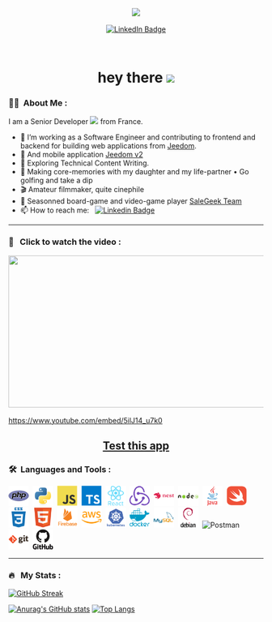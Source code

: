 <p align="center"><img src="https://media.giphy.com/media/wcFlXfhyyyp0c/giphy.gif" width="400"/></p>

<p align="center">
<a href="https://www.linkedin.com/in/alexandre-orilia-2b0b35a9/"><img src="https://img.shields.io/badge/LinkedIn-blue?style=for-the-badge&logo=linkedin&logoColor=white" alt="LinkedIn Badge"></a>
</p>
<p align="center"><img src="https://komarev.com/ghpvc/?username=rocket13011&style=flat-square&color=blue" alt=""></p>

<h1 align="center">hey there <img src="https://media.giphy.com/media/hvRJCLFzcasrR4ia7z/giphy.gif" width="40"></h1>

### :man_technologist: &nbsp;About Me :

I am a Senior Developer <img src="https://media.giphy.com/media/WUlplcMpOCEmTGBtBW/giphy.gif" width="30"> from France.

- 🔭 I’m working as a Software Engineer and contributing to frontend and backend for building web applications from [Jeedom](https://jeedom.com).
- 📱 And mobile application [Jeedom v2](https://blog.jeedom.com/7322-beta-nouvelle-application-mobile/)
- 🌱 Exploring Technical Content Writing.
- 🛬 Making core-memories with my daughter and my life-partner • Go golfing and take a dip
- 🎬 Amateur filmmaker, quite cinephile
- 👾 Seasonned board-game and video-game player [SaleGeek Team](http://salegeek.fr)
- 📫 How to reach me: &nbsp; [![Linkedin Badge](https://img.shields.io/badge/-rocket13011-blue?style=flat&logo=Linkedin&logoColor=white)](https://www.linkedin.com/in/alexandre-orilia-2b0b35a9)

---
### 🫣 &nbsp; Click to watch the video :
[<p align="center"><img src="https://img.youtube.com/vi/5ilJ14_u7k0/hqdefault.jpg" width="600" height="300"
/></p>](https://www.youtube.com/embed/5ilJ14_u7k0)
https://www.youtube.com/embed/5ilJ14_u7k0

[<p align="center">Test this app</p>](https://blog.jeedom.com/7322-beta-nouvelle-application-mobile/)
---

### 🛠 &nbsp;Languages and Tools :

<p>
  <img src="https://github.com/devicons/devicon/blob/master/icons/php/php-original.svg" title="Php" alt="Php" width="40" height="40"/>&nbsp;
  <img src="https://github.com/devicons/devicon/blob/master/icons/python/python-original.svg" title="Python" alt="Python" width="40" height="40"/>&nbsp;
  <img src="https://github.com/devicons/devicon/blob/master/icons/javascript/javascript-original.svg" title="JavaScript" alt="JavaScript" width="40" height="40"/>&nbsp;
  <img src="https://github.com/devicons/devicon/blob/master/icons/typescript/typescript-original.svg" title="Typescript" alt="Typescript" width="40" height="40"/>&nbsp;
  <img src="https://github.com/devicons/devicon/blob/master/icons/react/react-original-wordmark.svg" title="React" alt="React" width="40" height="40"/>&nbsp;
  <img src="https://github.com/devicons/devicon/blob/master/icons/redux/redux-original.svg" title="Redux" alt="Redux" width="40" height="40"/>&nbsp;
  <img src="https://github.com/devicons/devicon/blob/master/icons/nestjs/nestjs-plain-wordmark.svg" title="NestJs" alt="NestJs" width="40" height="40"/>&nbsp;
  <img src="https://github.com/devicons/devicon/blob/master/icons/nodejs/nodejs-original-wordmark.svg" title="NodeJS" alt="NodeJS" width="40" height="40"/>&nbsp;
  <img src="https://github.com/devicons/devicon/blob/master/icons/java/java-original-wordmark.svg" title="Java" alt="Java" width="40" height="40"/>&nbsp;
  <img src="https://github.com/devicons/devicon/blob/master/icons/swift/swift-original.svg" title="Swift" alt="Swift" width="40" height="40"/>&nbsp;
  <img src="https://github.com/devicons/devicon/blob/master/icons/css3/css3-plain-wordmark.svg"  title="CSS3" alt="CSS" width="40" height="40"/>&nbsp;
  <img src="https://github.com/devicons/devicon/blob/master/icons/html5/html5-original.svg" title="HTML5" alt="HTML" width="40" height="40"/>&nbsp;
  <img src="https://github.com/devicons/devicon/blob/master/icons/firebase/firebase-plain-wordmark.svg" title="Firebase" alt="Firebase" width="40" height="40"/>&nbsp;
  <img src="https://github.com/devicons/devicon/blob/master/icons/amazonwebservices/amazonwebservices-plain-wordmark.svg" title="AWS" alt="AWS" width="40" height="40"/>&nbsp;
  <img src="https://github.com/devicons/devicon/blob/master/icons/kubernetes/kubernetes-plain-wordmark.svg" title="kubernetes" alt="kubernetes" width="40" height="40"/>&nbsp;
  <img src="https://github.com/devicons/devicon/blob/master/icons/docker/docker-plain-wordmark.svg" title="Docker" alt="Docker" width="40" height="40"/>&nbsp;
  <img src="https://github.com/devicons/devicon/blob/master/icons/mysql/mysql-original-wordmark.svg" title="MySQL"  alt="MySQL" width="40" height="40"/>&nbsp;
  <img src="https://github.com/devicons/devicon/blob/master/icons/debian/debian-original-wordmark.svg" title="Debian"  alt="Debian" width="40" height="40"/>&nbsp;
  <img src="https://www.vectorlogo.zone/logos/getpostman/getpostman-icon.svg" title="Postman" alt="Postman" width="40" height="40"/>&nbsp;
  <img src="https://github.com/devicons/devicon/blob/master/icons/git/git-original-wordmark.svg" title="Git" width="40" height="40"/>&nbsp;
  <img src="https://github.com/devicons/devicon/blob/master/icons/github/github-original-wordmark.svg" title="Github" width="40" height="40"/>&nbsp;
</p>

---

### 🔥 &nbsp; My Stats :
[![GitHub Streak](http://github-readme-streak-stats.herokuapp.com?user=rocket13011&theme=dark&background=000000)](https://git.io/streak-stats)

[![Anurag's GitHub stats](https://github-readme-stats-nine-hazel-23.vercel.app/api?username=rocket13011&theme=vision-friendly-dark&hide=stars)](https://github.com/anuraghazra/github-readme-stats)
[![Top Langs](https://github-readme-stats-nine-hazel-23.vercel.app/api/top-langs/?username=rocket13011&layout=compact&theme=vision-friendly-dark)](https://github.com/anuraghazra/github-readme-stats)
